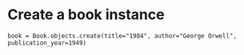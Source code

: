 # Create a book instance

    book = Book.objects.create(title="1984", author="George Orwell", publication_year=1949)

    